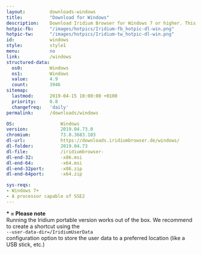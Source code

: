 ```yaml
---
layout: 		downloads-windows
title: 			"Download for Windows"
description:	Download Iridium Browser for Windows 7 or higher. This Windows build is available in 32-bit or 64-bit version, as well as portable.
hotpic-fb:		"/images/hotpics/Iridium-fb_hotpic-dl-win.png"
hotpic-tw:		"/images/hotpics/Iridium-tw_hotpic-dl-win.png"
id:				windows
style:			style1
menu:			no
link:			/windows
structured-data:
  os0: 			Windows
  os1: 			Windows
  value: 		4.9
  count: 		3946
sitemap:
  lastmod:		2019-04-15 10:00:00 +0100
  priority:		0.8
  changefreq:	'daily'
permalink:		/downloads/windows

OS: 				Windows
version:			2019.04.73.0
chromium:			73.0.3683.103
dl-url:				https://downloads.iridiumbrowser.de/windows/
dl-folder:			2019.04.73
dl-file:			/iridiumbrowser-
dl-end-32:			-x86.msi
dl-end-64:			-x64.msi
dl-end-32port:		-x86.zip
dl-end-64port:		-x64.zip

sys-reqs:
- Windows 7+
- A processor capable of SSE2
---
```


__* = Please note__    
Running the Iridium portable version works out of the box. We recommend to create a shortcut using the    
```--user-data-dir=/IridiumUserData```    
configuration option to store the user data to a preferred location (like a USB stick, etc.)    